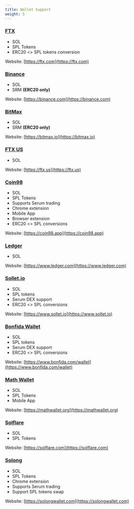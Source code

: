 ```yaml
---
title: Wallet Support
weight: 5
---
```


### [FTX](https://ftx.com)

- SOL
- SPL Tokens
- ERC20 <> SPL tokens conversion

Website: [https://ftx.com](https://ftx.com)

### [Binance](https://binance.com)

- SOL
- SRM **(ERC20 only)**

Website: [https://binance.com](https://binance.com)

### [BitMax](https://bitmax.io)

- SOL
- SRM **(ERC20 only)**

Website: [https://bitmax.io](https://bitmax.io)

### [FTX US](https://ftx.us)

- SOL

Website: [https://ftx.us](https://ftx.us)

### [Coin98](https://coin98.app)

- SOL
- SPL Tokens
- Supports Serum trading
- Chrome extension
- Mobile App
- Browser extension
- ERC20 <> SPL conversions

Website: [https://coin98.app](https://coin98.app)

### [Ledger](https://www.ledger.com)

- SOL

Website: [https://www.ledger.com](https://www.ledger.com)

### [Sollet.io](https://www.sollet.io)

- SOL
- SPL tokens
- Serum DEX support
- ERC20 <> SPL conversions

Website: [https://www.sollet.io](https://www.sollet.io)

### [Bonfida Wallet](https://www.bonfida.com/wallet)

- SOL
- SPL tokens
- Serum DEX support
- ERC20 <> SPL conversions

Website: [https://www.bonfida.com/wallet](https://www.bonfida.com/wallet)

### [Math Wallet](https://mathwallet.org)

- SOL
- SPL Tokens
- Mobile App

Website: [https://mathwallet.org](https://mathwallet.org)

### [Solflare](https://solflare.com)

- SOL
- SPL Tokens

Website: [https://solflare.com](https://solflare.com)

### [Solong](http://solongwallet.com/)

- SOL
- SPL Tokens
- Chrome extension
- Supports Serum trading
- Support SPL tokens swap

Website: [https://solongwallet.com](https://solongwallet.com)
